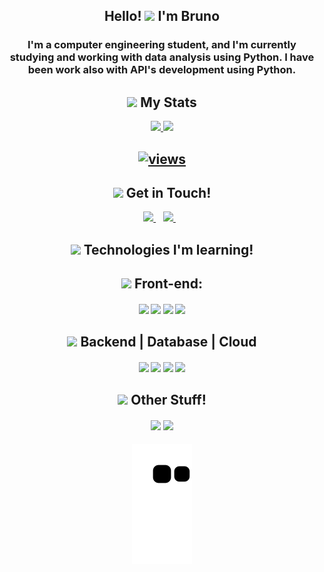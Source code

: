 
<h2 align="center">Hello! <img src="https://raw.githubusercontent.com/kaueMarques/kaueMarques/master/hi.gif" height="30px"> I'm Bruno</h2>

<h3 align="center"> I'm a computer engineering student, and I'm currently studying and working with data analysis using Python. I have been work also with API's development using Python.</h3>

<h2 align="center"><img src="https://raw.githubusercontent.com/Tarikul-Islam-Anik/Animated-Fluent-Emojis/master/Emojis/Travel%20and%20places/Glowing%20Star.png" height="20px"> My Stats</h2>
  
<div align="center">
  <a href="https://github.com/BrunoNT10">
  <img height="180em" src="https://github-readme-stats-sigma-five.vercel.app/api?username=BrunoNT10&show_icons=true&theme=vision-friendly-dark&include_all_commits=true&count_private=true"/>
  <img height="180em" src="https://github-readme-stats.vercel.app/api/top-langs/?username=BrunoNT10&layout=compact&theme=vision-friendly-dark&count_private=true"/>
</div>
<h2 align='center'>
  <p align="center"><a href="https://github.com/BrunoNT10">    
    <img alt="views" title="GitHub profile views" src="https://komarev.com/ghpvc/?username=BrunoNT10&style=for-the-badge"/></a></p>
  <h2 align="center"><img src="https://raw.githubusercontent.com/Tarikul-Islam-Anik/Animated-Fluent-Emojis/master/Emojis/Objects/Telephone%20Receiver.png" height="25px"> Get in Touch!</h2>

<p align='center'>
  <a href="https://www.linkedin.com/in/bruno-nunes-teixeira-425877202/">
    <img src="https://img.shields.io/badge/linkedin-%230077B5.svg?&style=for-the-badge&logo=linkedin&logoColor=white" />
  </a>&nbsp;&nbsp;
  <a href="https://www.instagram.com/bruno_nunest10/">
    <img src="https://img.shields.io/badge/instagram-%23E4405F.svg?&style=for-the-badge&logo=instagram&logoColor=white" />        
  </a>&nbsp;&nbsp;
</p>
<h2 align='center'>
  <h2 align="center"><img src="https://raw.githubusercontent.com/Tarikul-Islam-Anik/Animated-Fluent-Emojis/master/Emojis/Travel%20and%20places/Rocket.png" height="25px"> Technologies I'm learning!</h2>
  
</h2>
<h4 align='center'>
 <h2 align="center"><img src="https://raw.githubusercontent.com/Tarikul-Islam-Anik/Animated-Fluent-Emojis/master/Emojis/Objects/Laptop.png" height="25px"> Front-end:</h2>
</h4>
<h4 align='center'>
<div>
    <a href="#" target="_blank"><img src="https://img.shields.io/badge/HTML5-E34F26?style=for-the-badge&logo=html5&logoColor=white" target="_blank"></a> 
 	<a href="#" target="_blank"><img src="https://img.shields.io/badge/JavaScript-323330?style=for-the-badge&logo=javascript&logoColor=F7DF1E"></a>
    <a href = "#"><img src="https://img.shields.io/badge/CSS3-1572B6?style=for-the-badge&logo=css3&logoColor=white" target="_blank"></a>
    <a href = "#"><img src="https://img.shields.io/badge/REACT-eb6b86?style=for-the-badge&logo=react&logoColor=white" target="_blank"></a>
</div>
</h4>
<h4 align='center'>
 <h2 align="center"><img src="https://raw.githubusercontent.com/Tarikul-Islam-Anik/Animated-Fluent-Emojis/master/Emojis/Objects/Gear.png" height="25px"> Backend | Database | Cloud</h2>
</h4>
<h4 align='center'>
  <div>
 <a href = "#"><img src="https://img.shields.io/badge/Python-00ab00?style=for-the-badge&logo=python&logoColor=white" target="_blank"></a>
 <a href = "#"><img src="https://img.shields.io/badge/AWS-ff7f00?style=for-the-badge&logo=amazonaws&logoColor=white" target="_blank"></a>
 <a href = "#"><img src="https://img.shields.io/badge/DynamoDB-3776AB?style=for-the-badge&logo=amazonaws&logoColor=black" target="_blank"></a>
 <a href = "#"><img src="https://img.shields.io/badge/firebase-ffca28?style=for-the-badge&logo=firebase&logoColor=black" target="_blank"></a>
</div>
</h4>

<h4 align='center'>
 <h2 align="center"><img src="https://raw.githubusercontent.com/Tarikul-Islam-Anik/Animated-Fluent-Emojis/master/Emojis/Activities/Bullseye.png" height="25px"> Other Stuff!</h2>
</h4>
<h4 align='center'>
  <div>
  <a href = "#"><img src="https://img.shields.io/badge/Arduino-00979D?style=for-the-badge&logo=Arduino&logoColor=white" target="_blank"></a>
  <a href = "#"><img src="https://img.shields.io/badge/Unity-100000?style=for-the-badge&logo=unity&logoColor=white" target="_blank"></a>   
  </h4>
  </div>
<h4 align='center'>
 
  ![Snake animation](https://github.com/BrunoNT10/BrunoNT10/blob/output/github-contribution-grid-snake.svg)

<h4 align='center'>

</h4>
